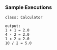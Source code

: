 ### Sample Executions

```
class: Calculator

output:
1 + 1 = 2.0
4 - 2 = 2.0
1 x 2 = 2.0
10 / 2 = 5.0
```
